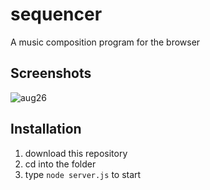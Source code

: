 # sequencer
A music composition program for the browser

## Screenshots
![aug26](https://user-images.githubusercontent.com/20251327/63739710-1740d680-c843-11e9-83b5-3981ee50c57c.png)

## Installation 
1. download this repository
2. cd into the folder
3. type ```node server.js``` to start
